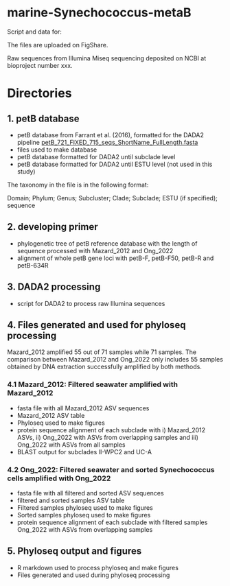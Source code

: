 # marine-Synechococcus-metaB

Script and data for:

The files are uploaded on FigShare.

Raw sequences from Illumina Miseq sequencing deposited on NCBI at bioproject number xxx.

# Directories

## 1. petB database
- petB database from Farrant et al. (2016), formatted for the DADA2 pipeline [petB_721_FIXED_715_seqs_ShortName_FullLength.fasta](https://github.com/deniseong/marine-Synechococcus-metaB/blob/main/1_petB%20database/petB_721_FIXED_715_seqs_ShortName_FullLength.fasta)
- files used to make database
- petB database formatted for DADA2 until subclade level
- petB database formatted for DADA2 until ESTU level (not used in this study)

The taxonomy in the file is in the following format:

Domain; Phylum; Genus; Subcluster; Clade; Subclade; ESTU (if specified); sequence

## 2. developing primer
- phylogenetic tree of petB reference database with the length of sequence processed with Mazard_2012 and Ong_2022
- alignment of whole petB gene loci with petB-F, petB-F50, petB-R and petB-634R

## 3. DADA2 processing
- script for DADA2 to process raw Illumina sequences

## 4. Files generated and used for phyloseq processing
Mazard_2012 amplified 55 out of 71 samples while 71 samples. The comparison between Mazard_2012 and Ong_2022 only includes 55 samples obtained by DNA extraction successfully amplified by both methods.

### 4.1 Mazard_2012: Filtered seawater amplified with Mazard_2012
- fasta file with all Mazard_2012 ASV sequences
- Mazard_2012 ASV table
- Phyloseq used to make figures
- protein sequence alignment of each subclade with i) Mazard_2012 ASVs, ii) Ong_2022 with ASVs from overlapping samples and iii) Ong_2022 with ASVs from all samples
- BLAST output for subclades II-WPC2 and UC-A

### 4.2 Ong_2022: Filtered seawater and sorted Synechococcus cells amplified with Ong_2022
- fasta file with all filtered and sorted ASV sequences
- filtered and sorted samples ASV table
- Filtered samples phyloseq used to make figures
- Sorted samples phyloseq used to make figures
- protein sequence alignment of each subclade with filtered samples Ong_2022 with ASVs from overlapping samples

## 5. Phyloseq output and figures
- R markdown used to process phyloseq and make figures
- Files generated and used during phyloseq processing
